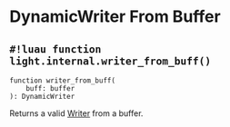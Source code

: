 # DynamicWriter From Buffer

## `#!luau function light.internal.writer_from_buff()`

```luau title='<!-- client --> <!-- server --> <!-- shared --> <!-- experimental --> <!-- sync --> <!-- internal -->'
function writer_from_buff(
    buff: buffer
): DynamicWriter
```

Returns a valid [Writer](./index.md) from a buffer.
